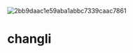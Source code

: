 ![2bb9daac1e59aba1abbc7339caac7861](https://github.com/user-attachments/assets/05ce1ffb-731b-40e2-aa8b-7120f176e6da)
# changli
